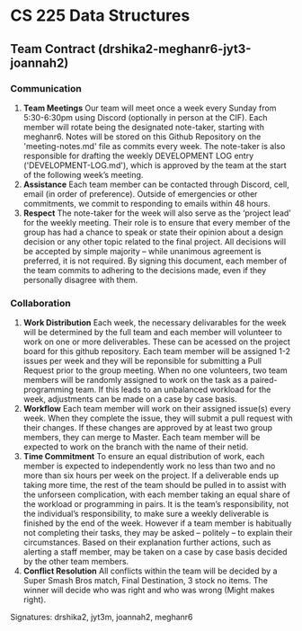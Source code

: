 # CS 225 Data Structures
## Team Contract (drshika2-meghanr6-jyt3-joannah2)
### Communication
1. **Team Meetings** Our team will meet once a week every Sunday from 5:30-6:30pm using Discord (optionally in person at the CIF). 
Each member will rotate being the designated note-taker, starting with meghanr6. Notes will
be stored on this Github Repository on the 'meeting-notes.md' file as commits every week. The note-taker is also
responsible for drafting the weekly DEVELOPMENT LOG entry ('DEVELOPMENT-LOG.md'), which is approved by the
team at the start of the following week’s meeting.
2. **Assistance** Each team member can be contacted through Discord, cell, email (in order of preference). Outside
of emergencies or other commitments, we commit to responding to emails within 48 hours.
3. **Respect** The note-taker for the week will also serve as the ‘project lead’ for the weekly
meeting. Their role is to ensure that every member of the group has had a chance to speak
or state their opinion about a design decision or any other topic related to the final project.
All decisions will be accepted by simple majority – while unanimous agreement is preferred,
it is not required. By signing this document, each member of the team commits to adhering
to the decisions made, even if they personally disagree with them.
### Collaboration
1. **Work Distribution** Each week, the necessary delivarables for the week will be determined
by the full team and each member will volunteer to work on one or more deliverables. These can be acessed on the project board for this github repository.
Each team member will be assigned 1-2 issues per week and they will be reponsible for submitting a Pull Request prior to the group meeting. When
no one volunteers, two team members will be randomly assigned to work on the task as a
paired-programming team. If this leads to an unbalanced workload for the week, adjustments
can be made on a case by case basis.
2. **Workflow** Each team member will work on their assigned issue(s) every week. When they complete the issue, they will submit a pull request with their changes.
If these changes are approved by at least two group members, they can merge to Master. 
Each team member will be expected to work on the branch with the name of their netid. 
3. **Time Commitment** To ensure an equal distribution of work, each member is expected to
independently work no less than two and no more than six hours per week on the project.
If a deliverable ends up taking more time, the rest of the team should be pulled in to assist
with the unforseen complication, with each member taking an equal share of the workload or
programming in pairs. It is the team’s responsibility, not the individual’s responsibility, to
make sure a weekly deliverable is finished by the end of the week.
However if a team member is habitually not completing their tasks, they may be asked –
politely – to explain their circumstances. Based on their explanation further actions, such
as alerting a staff member, may be taken on a case by case basis decided by the other team
members.
4. **Conflict Resolution** All conflicts within the team will be decided by a Super Smash Bros
match, Final Destination, 3 stock no items. The winner will decide who was right and who
was wrong (Might makes right).

Signatures: drshika2, jyt3m, joannah2, meghanr6
